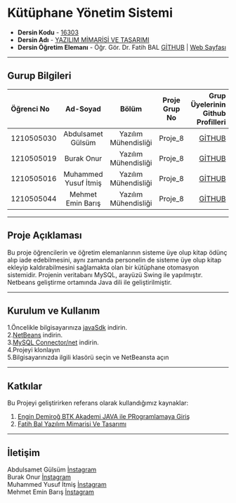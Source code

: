 # Kütüphane Yönetim Sistemi
* **Dersin Kodu** - [16303](https://ebp.klu.edu.tr/Ders/dersDetay/YAZ16303/716026/tr)
* **Dersin Adı** - [YAZILIM MİMARİSİ VE TASARIMI](https://ebp.klu.edu.tr/Ders/dersDetay/YAZ16303/716026/tr)
* **Dersin Öğretim Elemanı** - Öğr. Gör. Dr. Fatih BAL [GİTHUB](https://github.com/balfatih) | [Web Sayfası](https://balfatih.github.io/)
---
## Gurup Bilgileri
| Öğrenci No | Ad-Soyad| Bölüm | Proje Grup No | Grup Üyelerinin Github Profilleri|
| :--- | :---: | :---: | :---: | ---: |
| 1210505030 | Abdulsamet Gülsüm | Yazılım Mühendisliği | Proje_8 |[GİTHUB](https://github.com/abdulsametgulsum) |
| 1210505019 | Burak Onur | Yazılım Mühendisliği | Proje_8 |[GİTHUB](https://github.com/burak-onur) |
| 1210505016 | Muhammed Yusuf İtmiş | Yazılım Mühendisliği | Proje_8 |[GİTHUB](https://github.com/yusufitmis) |
| 1210505044 | Mehmet Emin Barış | Yazılım Mühendisliği | Proje_8 |[GİTHUB](https://github.com/MehmetEminBrs) |
---
## Proje Açıklaması
Bu proje öğrencilerin ve öğretim elemanlarının sisteme üye olup kitap ödünç alıp iade edebilmesini, aynı zamanda personelin de sisteme üye olup kitap ekleyip kaldırabilmesini sağlamakta olan bir kütüphane otomasyon sistemidir. Projenin veritabanı MySQL, arayüzü Swing ile yapılmıştır. Netbeans geliştirme ortamında Java dili ile geliştirilmiştir.

---
## Kurulum ve Kullanım
   1.Öncelikle bilgisayarınıza [javaSdk](https://www.oracle.com/tr/java/technologies/downloads/) indirin. <br>
   2.[NetBeans](https://netbeans.apache.org/front/main/download/index.html) indirin. <br>
   3.[MySQL Connector/net](https://dev.mysql.com/downloads/connector/net/) indirin. <br>
   4.Projeyi klonlayın <br>
   5.Bilgisayarınızda ilgili klasörü seçin ve NetBeansta açın

 ---
 ## Katkılar
 Bu Projeyi geliştirirken referans olarak kullandığımız kaynaklar: <br>
 1. [Engin Demiroğ BTK Akademi JAVA ile PRogramlamaya Giriş](https://www.btkakademi.gov.tr/portal/course/java-ile-programlamaya-giris-9617)
 2. [Fatih Bal Yazılım Mimarisi Ve Tasarımı](https://github.com/balfatih/YAZ16303_Yazilim_Mimarisi_ve_Tasarimi)

---
## İletişim
Abdulsamet Gülsüm  [İnstagram](https://www.instagram.com/abdulsamet_gulsum/) <br>
Burak Onur [İnstagram](https://www.instagram.com/burakonr8/) <br>
Muhammed Yusuf İtmiş [İnstagram](https://www.instagram.com/yusufitmis/) <br>
Mehmet Emin Barış [İnstagram](https://www.instagram.com/mehmetvolz/) 

 
